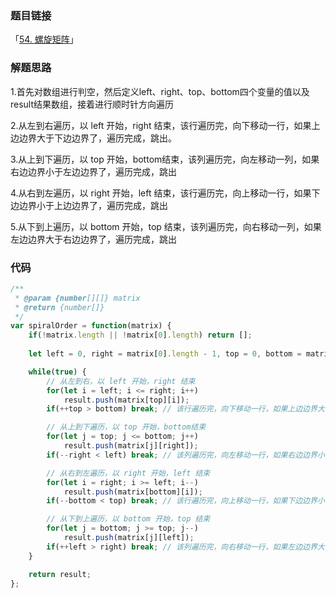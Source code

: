 ### 题目链接

「[54. 螺旋矩阵](https://leetcode.cn/problems/spiral-matrix/)」

### 解题思路

1.首先对数组进行判空，然后定义left、right、top、bottom四个变量的值以及result结果数组，接着进行顺时针方向遍历

2.从左到右遍历，以 left 开始，right 结束，该行遍历完，向下移动一行，如果上边边界大于下边边界了，遍历完成，跳出。

3.从上到下遍历，以 top 开始，bottom结束，该列遍历完，向左移动一列，如果右边边界小于左边边界了，遍历完成，跳出

4.从右到左遍历，以 right 开始，left 结束，该行遍历完，向上移动一行，如果下边边界小于上边边界了，遍历完成，跳出

5.从下到上遍历，以 bottom 开始，top 结束，该列遍历完，向右移动一列，如果左边边界大于右边边界了，遍历完成，跳出

### 代码

```javascript
/**
 * @param {number[][]} matrix
 * @return {number[]}
 */
var spiralOrder = function(matrix) {
    if(!matrix.length || !matrix[0].length) return [];
    
    let left = 0, right = matrix[0].length - 1, top = 0, bottom = matrix.length - 1, result = [];

    while(true) {
        // 从左到右，以 left 开始，right 结束
        for(let i = left; i <= right; i++)
            result.push(matrix[top][i]);
        if(++top > bottom) break; // 该行遍历完，向下移动一行，如果上边边界大于下边边界了，遍历完成，跳出

        // 从上到下遍历，以 top 开始，bottom结束
        for(let j = top; j <= bottom; j++)
            result.push(matrix[j][right]);
        if(--right < left) break; // 该列遍历完，向左移动一行，如果右边边界小于左边边界了，遍历完成，跳出

        // 从右到左遍历，以 right 开始，left 结束
        for(let i = right; i >= left; i--)
            result.push(matrix[bottom][i]);
        if(--bottom < top) break; // 该行遍历完，向上移动一行，如果下边边界小于上边边界了，遍历完成，跳出

        // 从下到上遍历，以 bottom 开始，top 结束
        for(let j = bottom; j >= top; j--)
            result.push(matrix[j][left]);
        if(++left > right) break; // 该列遍历完，向右移动一行，如果左边边界大于右边边界了，遍历完成，跳出
    }

    return result;
};
```

